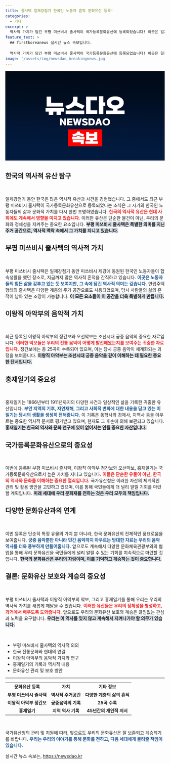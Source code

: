 ```yaml
---
title: 줄사택 일제강점기 한국인 노동자 흔적 문화유산 등록!
categories:
  - 기타
excerpt: >
  역사적 가치가 담긴 부평 미쓰비시 줄사택이 국가등록문화유산에 등록되었습니다! 이곳은 일제강점기 한국인 노동자들의 합숙지로, 다양한 시대의 이야기를 품고 있습니다. 궁중음악과 지역사의 소중한 기록들도 함께 조명되며, 우리의 과거를 되짚어보는 기회가 마련됩니다. 클릭해서 더 알아보세요!
feature_text: >
  ## firstkoreanews 실시간 뉴스 속보입니다.

  역사적 가치가 담긴 부평 미쓰비시 줄사택이 국가등록문화유산에 등록되었습니다! 이곳은 일제강점기 한국인 노동자들의 합숙지로, 다양한 시대의 이야기를 품고 있습니다. 궁중음악과 지역사의 소중한 기록들도 함께 조명되며, 우리의 과거를 되짚어보는 기회가 마련됩니다. 클릭해서 더 알아보세요!
image: '/assets/img/newsdao_breakingnews.jpg'
---
```


<p><img src="/assets/img/newsdao_breakingnews.jpg" alt="firstkoreanews 속보" /></p>

<h2 data-ke-size="size26">한국의 역사적 유산 탐구</h2>

<p data-ke-size="size16">&nbsp;</p>

<p>일제강점기 동안 한국은 많은 역사적 유산과 사건을 경험했습니다. 그 중에서도 최근 부평 미쓰비시 줄사택이 국가등록문화유산으로 등록되었다는 소식은 그 시기의 한국인 노동자들의 삶과 문화적 가치를 다시 한번 조명하였습니다. <b><span style="color: #ee2323;">한국의 역사적 유산은 현대 사회에도 계속해서 영향을 미치고 있습니다.</span></b> 이러한 유산은 단순한 물건이 아닌, 우리의 문화와 정체성을 지켜주는 중요한 요소입니다. <b><span style="background-color: #21538527;">부평 미쓰비시 줄사택은 특별한 의미를 지닌 주거 공간으로, 역사적 맥락 속에서 그 가치를 지니고 있습니다.</span></b></p>

<h2 data-ke-size="size26">부평 미쓰비시 줄사택의 역사적 가치</h2>

<p data-ke-size="size16">&nbsp;</p>

<p>부평 미쓰비시 줄사택은 일제강점기 동안 미쓰비시 제강에 동원된 한국인 노동자들이 합숙생활을 했던 장소로, 지금까지 많은 역사적 흔적을 간직하고 있습니다. <b><span style="color: #1a5490;">이곳은 노동자들의 힘든 삶을 감추고 있는 듯 보여지만, 그 속에 담긴 역사적 의미는 깊습니다.</span></b> 연립주택 형태의 줄사택은 다양한 계층의 주거 공간으로도 사용되었으며, 당시 사람들의 삶의 흔적이 남아 있는 조망이 가능합니다. <b><span style="background-color: #21538527;">이 모든 요소들이 이 공간을 더욱 특별하게 만듭니다.</span></b></p>

<h2 data-ke-size="size26">이왕직 아악부의 음악적 가치</h2>

<p data-ke-size="size16">&nbsp;</p>

<p>최근 등록된 이왕직 아악부의 정간보와 오선악보는 조선시대 궁중 음악의 중요한 자료입니다. <b><span style="color: #ee2323;">이러한 악보들은 우리의 전통 음악이 어떻게 발전해왔는지를 보여주는 귀중한 자료입니다.</span></b> 정간보에는 총 25곡이 수록되어 있으며, 이는 당시 궁중 음악이 체계화되는 과정을 보여줍니다. <b><span style="background-color: #21538527;">이왕직 아악부는 조선시대 궁중 음악을 깊이 이해하는 데 필요한 중요한 단서입니다.</span></b> </p>

<h2 data-ke-size="size26">홍재일기의 중요성</h2>

<p data-ke-size="size16">&nbsp;</p>

<p>홍재일기는 1866년부터 1911년까지의 다양한 사건과 일상적인 삶을 기록한 귀중한 유산입니다. <b><span style="color: #1a5490;">부안 지역의 기후, 자연재해, 그리고 사회적 변화에 대한 내용을 담고 있는 이 일기는 당시의 생활을 생생히 전해줍니다.</span></b> 이 기록은 동학사와 경제사, 지역사 등을 아우르는 중요한 역사적 문서로 평가받고 있으며, 현재도 그 후손에 의해 보관되고 있습니다. <b><span style="background-color: #21538527;">홍재일기는 한국의 역사와 문화 연구에 있어 없어서는 안될 중요한 자산입니다.</span></b></p>

<h2 data-ke-size="size26">국가등록문화유산으로의 중요성</h2>

<p data-ke-size="size16">&nbsp;</p>

<p>이번에 등록된 부평 미쓰비시 줄사택, 이왕직 아악부 정간보와 오선악보, 홍재일기는 국가등록문화유산으로서 높은 가치를 지니고 있습니다. <b><span style="color: #ee2323;">이들은 단순한 유물이 아닌, 한국의 역사와 문화를 이해하는 중요한 열쇠입니다.</span></b> 국가유산청은 이러한 자산의 체계적인 관리 및 활용 방안을 고민하고 있으며, 이를 통해 국민들에게 더 널리 알릴 기회를 마련할 계획입니다. <b><span style="background-color: #21538527;">미래 세대에 우리 문화재를 전하는 것은 우리 모두의 책임입니다.</span></b></p>

<h2 data-ke-size="size26">다양한 문화유산과의 연계</h2>

<p data-ke-size="size16">&nbsp;</p>

<p>이번 등록은 단순히 특정 유물의 가치 뿐 아니라, 한국 문화유산의 전체적인 풍요로움을 보여줍니다. <b><span style="color: #1a5490;">궁중 음악뿐만 아니라 민간 음악까지 아우르는 방대한 자료는 우리의 음악 역사를 더욱 풍부하게 만들어줍니다.</span></b> 앞으로도 계속해서 다양한 문화체육관광부와의 협업을 통해 우리 문화유산을 국민들에게 널리 알릴 수 있는 기회를 지속적으로 마련할 것입니다. <b><span style="background-color: #21538527;">한국의 문화유산은 우리의 자랑이며, 이를 기억하고 계승하는 것이 중요합니다.</span></b></p>

<h2 data-ke-size="size26">결론: 문화유산 보호와 계승의 중요성</h2>

<p data-ke-size="size16">&nbsp;</p>

<p>부평 미쓰비시 줄사택과 이왕직 아악부의 악보, 그리고 홍재일기를 통해 우리는 우리의 역사적 가치를 새롭게 깨달을 수 있습니다. <b><span style="color: #ee2323;">이러한 유산들은 우리의 정체성을 형성하고, 과거에서 배우도록 도와줍니다.</span></b> 앞으로도 우리의 문화유산 보호와 계승은 끊임없는 관심과 노력을 요구합니다. <b><span style="background-color: #21538527;">우리는 이 역사를 잊지 않고 계속해서 지켜나가야 할 의무가 있습니다.</span></b> </p>

<p data-ke-size="size16">&nbsp;</p>

<ul>
    <li>부평 미쓰비시 줄사택의 역사적 의의</li>
    <li>한국 전통문화와 현대의 연결</li>
    <li>이왕직 아악부의 음악적 가치와 연구</li>
    <li>홍재일기의 기록과 역사적 내용</li>
    <li>문화유산 관리 및 보호 방안</li>
</ul>

<hr/>

<table style="width: 100%; border-collapse: collapse;">
<tbody>
<tr>
<td style="text-align: center; height: 17px;"><b>문화유산 등록</b></td>
<td style="text-align: center; height: 17px;"><b>가치</b></td>
<td style="text-align: center; height: 17px;"><b>기타 정보</b></td>
</tr>
<tr>
<td style="text-align: center; height: 17px;"><b>부평 미쓰비시 줄사택</b></td>
<td style="text-align: center; height: 17px;"><b>역사적 주거공간</b></td>
<td style="text-align: center; height: 17px;"><b>다양한 계층의 삶의 흔적</b></td>
</tr>
<tr>
<td style="text-align: center; height: 17px;"><b>이왕직 아악부 정간보</b></td>
<td style="text-align: center; height: 17px;"><b>궁중음악의 기록</b></td>
<td style="text-align: center; height: 17px;"><b>25곡 수록</b></td>
</tr>
<tr>
<td style="text-align: center; height: 17px;"><b>홍재일기</b></td>
<td style="text-align: center; height: 17px;"><b>지역 역사 기록</b></td>
<td style="text-align: center; height: 17px;"><b>45년간의 개인적 저서</b></td>
</tr>
</tbody>
</table> 

<p data-ke-size="size16">&nbsp;</p>

<p>국가유산청의 관리 및 지원에 따라, 앞으로도 우리의 문화유산은 잘 보존되고 계승되기를 바랍니다. <b><span style="color: #1a5490;">우리는 우리의 이야기를 통해 문화를 전하고, 다음 세대에게 물려줄 책임이 있습니다.</span></b></p>
실시간 뉴스 속보는, <a href="https://newsdao.kr" rel="dofollow">https://newsdao.kr</a>


